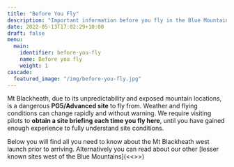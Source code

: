 ```yaml
---
title: "Before You Fly"
description: "Important information before you fly in the Blue Mountains"
date: 2022-05-13T17:02:29+10:00
draft: false
menu:
  main:
    identifier: before-you-fly
    name: Before you fly
    weight: 1
cascade:
  featured_image: "/img/before-you-fly.jpg"
---
```


Mt Blackheath, due to its unpredictability and exposed mountain locations, is a dangerous **PG5/Advanced site** to fly from. Weather and flying conditions can change rapidly and without warning. We require visiting pilots to **obtain a site briefing each time you fly here**, until you have gained enough experience to fully understand site conditions.

Below you will find all you need to know about the Mt Blackheath west launch prior to arriving. Alternatively you can read about our other [lesser known sites west of the Blue Mountains](<<>>)
